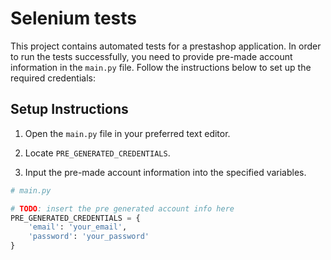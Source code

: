 # Selenium tests

This project contains automated tests for a prestashop application. In order to run the tests successfully, you need to provide pre-made account information in the `main.py` file. Follow the instructions below to set up the required credentials:

## Setup Instructions

1. Open the `main.py` file in your preferred text editor.

2. Locate `PRE_GENERATED_CREDENTIALS`.

3. Input the pre-made account information into the specified variables.

```python
# main.py

# TODO: insert the pre generated account info here
PRE_GENERATED_CREDENTIALS = {
    'email': 'your_email',
    'password': 'your_password'
}